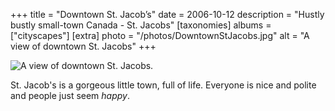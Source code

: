 +++
title = "Downtown St. Jacob’s"
date = 2006-10-12
description = "Hustly bustly small-town Canada - St. Jacobs"
[taxonomies]
albums = ["cityscapes"]
[extra]
photo = "/photos/DowntownStJacobs.jpg"
alt = "A view of downtown St. Jacobs"
+++

![A view of downtown St. Jacobs.](/photos/DowntownStJacobs.jpg "Hustly, bustly small-town Canada.")

St. Jacob's is a gorgeous little town, full of life. Everyone is nice and polite and people just seem _happy_.
